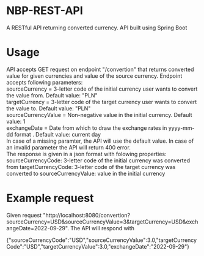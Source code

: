 # NBP-REST-API
 A RESTful API returning converted currency. API built using Spring Boot
# Usage
 API accepts GET request on endpoint "/convertion" that returns converted value for given currencies and value of the source currency.
 Endpoint accepts following parameters: <br/>
 sourceCurrency = 3-letter code of the initial currency user wants to convert the value from. Default value: "PLN" <br/>
 targetCurrency = 3-letter code of the target currency user wants to convert the value to. Default value: "PLN" <br/>
 sourceCurrencyValue = Non-negative value in the initial currency. Default value: 1 <br/>
 exchangeDate = Date from which to draw the exchange rates in yyyy-mm-dd format . Default value: current day <br/>
 In case of a missing paramter, the API will use the default value. In case of an invalid parameter the API will return 400 error.<br/>
 The response is given in a json format with folowing properties:
 sourceCurrencyCode: 3-letter code of the initial currency was converted from
 targetCurrencyCode: 3-letter code of the target currency was converted to
 sourceCurrencyValue: value in the initial currency
 
 # Example request
 Given request "http://localhost:8080/convertion?sourceCurrency=USD&sourceCurrencyValue=3&targetCurrency=USD&exchangeDate=2022-09-29". The API will respond with
 
 {"sourceCurrencyCode":"USD","sourceCurrencyValue":3.0,"targetCurrencyCode":"USD","targetCurrencyValue":3.0,"exchangeDate":"2022-09-29"}
